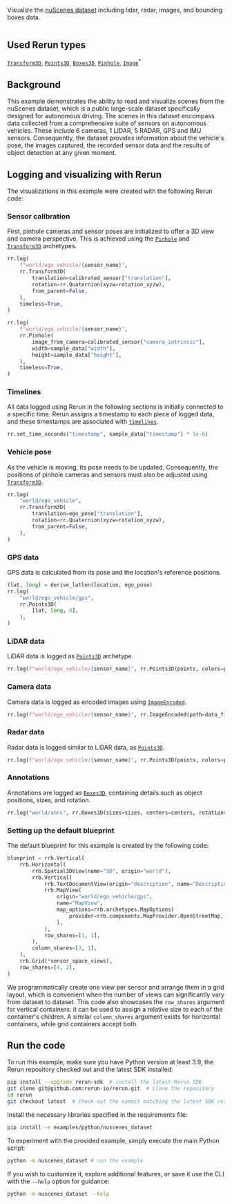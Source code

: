 <!--[metadata]
title = "nuScenes"
tags = ["Lidar", "3D", "2D", "Object detection", "Pinhole camera", "Blueprint"]
thumbnail = "https://static.rerun.io/nuscenes/9c50bf5cadb879ef818ac3d35fe75696a9586cb4/480w.png"
thumbnail_dimensions = [480, 480]
channel = "release"
build_args = ["--seconds=5"]
-->

Visualize the [nuScenes dataset](https://www.nuscenes.org/) including lidar, radar, images, and bounding boxes data.

<picture data-inline-viewer="examples/nuscenes_dataset">
  <img src="https://static.rerun.io/nuscenes/64a50a9d67cbb69ae872551989ee807b195f6b5d/full.png" alt="">
  <source media="(max-width: 480px)" srcset="https://static.rerun.io/nuscenes/64a50a9d67cbb69ae872551989ee807b195f6b5d/480w.png">
  <source media="(max-width: 768px)" srcset="https://static.rerun.io/nuscenes/64a50a9d67cbb69ae872551989ee807b195f6b5d/768w.png">
  <source media="(max-width: 1024px)" srcset="https://static.rerun.io/nuscenes/64a50a9d67cbb69ae872551989ee807b195f6b5d/1024w.png">
  <source media="(max-width: 1200px)" srcset="https://static.rerun.io/nuscenes/64a50a9d67cbb69ae872551989ee807b195f6b5d/1200w.png">
</picture>

## Used Rerun types

[`Transform3D`](https://www.rerun.io/docs/reference/types/archetypes/transform3d), [`Points3D`](https://www.rerun.io/docs/reference/types/archetypes/points3d), [`Boxes3D`](https://www.rerun.io/docs/reference/types/archetypes/boxes3d), [`Pinhole`](https://www.rerun.io/docs/reference/types/archetypes/pinhole), [`Image`](https://ref.rerun.io/docs/python/0.14.1/common/image_helpers/#rerun.ImageEncoded)<sup>\*</sup>

## Background

This example demonstrates the ability to read and visualize scenes from the nuScenes dataset, which is a public large-scale dataset specifically designed for autonomous driving.
The scenes in this dataset encompass data collected from a comprehensive suite of sensors on autonomous vehicles.
These include 6 cameras, 1 LIDAR, 5 RADAR, GPS and IMU sensors.
Consequently, the dataset provides information about the vehicle's pose, the images captured, the recorded sensor data and the results of object detection at any given moment.

## Logging and visualizing with Rerun

The visualizations in this example were created with the following Rerun code:

### Sensor calibration

First, pinhole cameras and sensor poses are initialized to offer a 3D view and camera perspective. This is achieved using the [`Pinhole`](https://www.rerun.io/docs/reference/types/archetypes/pinhole) and [`Transform3D`](https://www.rerun.io/docs/reference/types/archetypes/transform3d) archetypes.

```python
rr.log(
    f"world/ego_vehicle/{sensor_name}",
    rr.Transform3D(
        translation=calibrated_sensor["translation"],
        rotation=rr.Quaternion(xyzw=rotation_xyzw),
        from_parent=False,
    ),
    timeless=True,
)
```

```python
rr.log(
    f"world/ego_vehicle/{sensor_name}",
    rr.Pinhole(
        image_from_camera=calibrated_sensor["camera_intrinsic"],
        width=sample_data["width"],
        height=sample_data["height"],
    ),
    timeless=True,
)
```

### Timelines

All data logged using Rerun in the following sections is initially connected to a specific time.
Rerun assigns a timestamp to each piece of logged data, and these timestamps are associated with [`timelines`](https://www.rerun.io/docs/concepts/timelines).

```python
rr.set_time_seconds("timestamp", sample_data["timestamp"] * 1e-6)
```

### Vehicle pose

As the vehicle is moving, its pose needs to be updated. Consequently, the positions of pinhole cameras and sensors must also be adjusted using [`Transform3D`](https://www.rerun.io/docs/reference/types/archetypes/transform3d).

```python
rr.log(
    "world/ego_vehicle",
    rr.Transform3D(
        translation=ego_pose["translation"],
        rotation=rr.Quaternion(xyzw=rotation_xyzw),
        from_parent=False,
    ),
)
```

### GPS data

GPS data is calculated from its pose and the location's reference positions.

```python
(lat, long) = derive_latlon(location, ego_pose)
rr.log(
    "world/ego_vehicle/gps",
    rr.Points3D(
        [lat, long, 0],
    ),
)
```

### LiDAR data

LiDAR data is logged as [`Points3D`](https://www.rerun.io/docs/reference/types/archetypes/points3d) archetype.

```python
rr.log(f"world/ego_vehicle/{sensor_name}", rr.Points3D(points, colors=point_colors))
```

### Camera data

Camera data is logged as encoded images using [`ImageEncoded`](https://ref.rerun.io/docs/python/0.14.1/common/image_helpers/#rerun.ImageEncoded).

```python
rr.log(f"world/ego_vehicle/{sensor_name}", rr.ImageEncoded(path=data_file_path))
```

### Radar data

Radar data is logged similar to LiDAR data, as [`Points3D`](https://www.rerun.io/docs/reference/types/archetypes/points3d).

```python
rr.log(f"world/ego_vehicle/{sensor_name}", rr.Points3D(points, colors=point_colors))
```

### Annotations

Annotations are logged as [`Boxes3D`](https://www.rerun.io/docs/reference/types/archetypes/boxes3d), containing details such as object positions, sizes, and rotation.

```python
rr.log("world/anns", rr.Boxes3D(sizes=sizes, centers=centers, rotations=rotations, class_ids=class_ids))
```

### Setting up the default blueprint

The default blueprint for this example is created by the following code:

```python
blueprint = rrb.Vertical(
    rrb.Horizontal(
        rrb.Spatial3DView(name="3D", origin="world"),
        rrb.Vertical(
            rrb.TextDocumentView(origin="description", name="Description"),
            rrb.MapView(
                origin="world/ego_vehicle/gps",
                name="MapView",
                map_options=rrb.archetypes.MapOptions(
                    provider=rrb.components.MapProvider.OpenStreetMap, zoom=18, access_token=None
                ),
            ),
            row_shares=[1, 1],
        ),
        column_shares=[3, 1],
    ),
    rrb.Grid(*sensor_space_views),
    row_shares=[4, 2],
)
```

We programmatically create one view per sensor and arrange them in a grid layout, which is convenient when the number of views can significantly vary from dataset to dataset. This code also showcases the `row_shares` argument for vertical containers: it can be used to assign a relative size to each of the container's children. A similar `column_shares` argument exists for horizontal containers, while grid containers accept both.

## Run the code

To run this example, make sure you have Python version at least 3.9, the Rerun repository checked out and the latest SDK installed:

```bash
pip install --upgrade rerun-sdk  # install the latest Rerun SDK
git clone git@github.com:rerun-io/rerun.git  # Clone the repository
cd rerun
git checkout latest  # Check out the commit matching the latest SDK release
```

Install the necessary libraries specified in the requirements file:

```bash
pip install -e examples/python/nuscenes_dataset
```

To experiment with the provided example, simply execute the main Python script:

```bash
python -m nuscenes_dataset # run the example
```

If you wish to customize it, explore additional features, or save it use the CLI with the `--help` option for guidance:

```bash
python -m nuscenes_dataset --help
```
